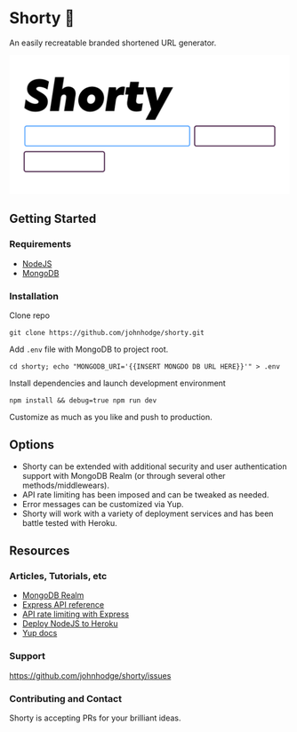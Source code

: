 # Shorty 🥞

An easily recreatable branded shortened URL generator.

![Shorty Logo](./public/img/Shorty_Logo.png)

## Getting Started

### Requirements

- [NodeJS](https://nodejs.com)
- [MongoDB](https://mongodb.com)

### Installation

Clone repo

```text
git clone https://github.com/johnhodge/shorty.git
```

Add `.env` file with MongoDB to project root.

```text
cd shorty; echo "MONGODB_URI='{{INSERT MONGDO DB URL HERE}}'" > .env
```

Install dependencies and launch development environment

```text
npm install && debug=true npm run dev
```

Customize as much as you like and push to production.

## Options

- Shorty can be extended with additional security and user authentication support with MongoDB Realm (or through several other methods/middlewears).
- API rate limiting has been imposed and can be tweaked as needed.
- Error messages can be customized via Yup.
- Shorty will work with a variety of deployment services and has been battle tested with Heroku.

## Resources

### Articles, Tutorials, etc

- [MongoDB Realm](https://docs.mongodb.com/realm/tutorial)
- [Express API reference](https://expressjs.com/en/api.html)
- [API rate limiting with Express](https://www.npmjs.com/package/express-rate-limit)
- [Deploy NodeJS to Heroku](https://devcenter.heroku.com/articles/deploying-nodejs)
- [Yup docs](https://www.npmjs.com/package/yup)

### Support

<https://github.com/johnhodge/shorty/issues>

### Contributing and Contact

Shorty is accepting PRs for your brilliant ideas.
